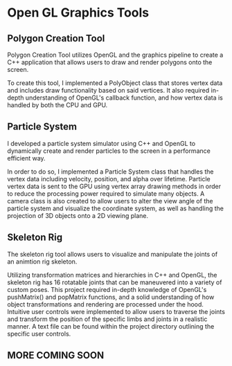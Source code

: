 # Open GL Graphics Tools

## Polygon Creation Tool
Polygon Creation Tool utilizes OpenGL and the graphics pipeline to create a C++ application that allows users to draw and render polygons onto the screen.

To create this tool, I implemented a PolyObject class that stores vertex data and includes draw functionality based on said vertices. It also required in-depth understanding of OpenGL's callback function, and how vertex data is handled by both the CPU and GPU.

## Particle System
I developed a particle system simulator using C++ and OpenGL to dynamically create and render particles to the screen in a performance efficient way.

In order to do so, I implemented a Particle System class that handles the vertex data including velocity, position, and alpha over lifetime. Particle vertex data is sent to the GPU using vertex array drawing methods in order to reduce the processing power required to simulate many objects. A camera class is also created to allow users to alter the view angle of the particle system and visualize the coordinate system, as well as handling the projection of 3D objects onto a 2D viewing plane.

## Skeleton Rig

The skeleton rig tool allows users to visualize and manipulate the joints of an animtion rig skeleton.

Utilizing transformation matrices and hierarchies in C++ and OpenGL, the skeleton rig has 16 rotatable joints that can be maneuvered into a variety of custom poses. This project required in-depth knowledge of OpenGL's pushMatrix() and popMatrix functions, and a solid understanding of how object transformations and rendering are processed under the hood. Intuitive user controls were implemented to allow users to traverse the joints and transform the position of the specific limbs and joints in a realistic manner. A text file can be found within the project directory outlining the specific user controls.

## MORE COMING SOON
